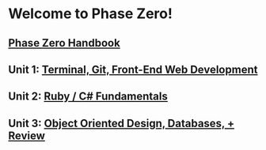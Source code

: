 # Welcome to Phase Zero!

## [Phase Zero Handbook](./phase-0-handbook)

## Unit 1: [Terminal, Git, Front-End Web Development](./unit_1)

## Unit 2: [Ruby / C# Fundamentals](./unit_2)

## Unit 3: [Object Oriented Design, Databases, + Review](./unit_3)
	
